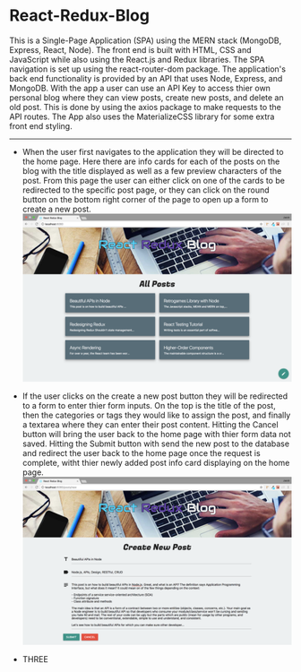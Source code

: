# React-Redux-Blog
This is a Single-Page Application (SPA) using the MERN stack (MongoDB, Express, React, Node). The front end is built with HTML, CSS and JavaScript while also using the React.js and Redux libraries. The SPA navigation is set up using the react-router-dom package. The application's back end functionality is provided by an API that uses Node, Express, and MongoDB. With the app a user can use an API Key to access thier own personal blog where they can view posts, create new posts, and delete an old post. This is done by using the axios package to make requests to the API routes. The App also uses the MaterializeCSS library for some extra front end styling.

---

- When the user first navigates to the application they will be directed to the home page. Here there are info cards for each of the posts on the blog with the title displayed as well as a few preview characters of the post. From this page the user can either click on one of the cards to be redirected to the specific post page, or they can click on the round button on the bottom right corner of the page to open up a form to create a new post.
![HOME PAGE](/read_me/1-home.png)

- If the user clicks on the create a new post button they will be redirected to a form to enter thier form inputs. On the top is the title of the post, then the categories or tags they would like to assign the post, and finally a textarea where they can enter their post content. Hitting the Cancel button will bring the user back to the home page with thier form data not saved. Hitting the Submit button with send the new post to the database and redirect the user back to the home page once the request is complete, witht thier newly added post info card displaying on the home page.
![CREATE POST](/read_me/2-new-post.png)

- THREE
